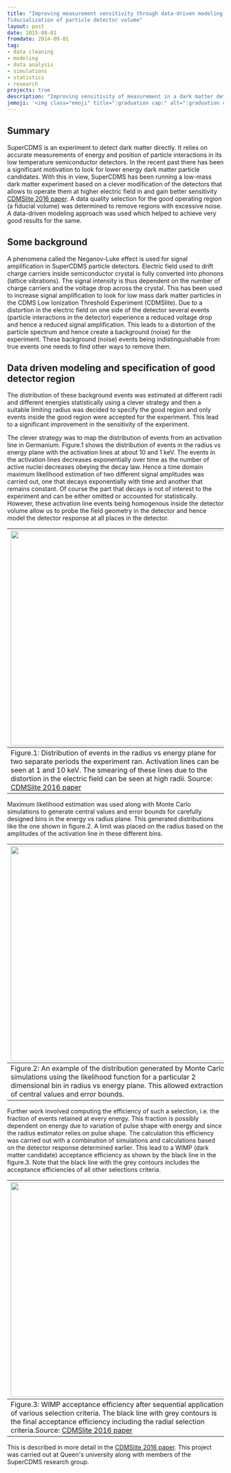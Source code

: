```yaml
---
title: "Improving measurement sensitivity through data-driven modeling of detector response and
fiducialization of particle detector volume"
layout: post
date: 2015-08-01
fromdate: 2014-09-01
tag:
- data cleaning
- modeling
- data analysis
- simulations
- statistics
- research
projects: true
description: "Improving sensitivity of measurement in a dark matter detector by data driven specification of good detector region"
jemoji: '<img class="emoji" title=":graduation cap:" alt=":graduation cap:" src="https://assets.github.com/images/icons/emoji/unicode/1f52d.png" height="20" width="20" align="absmiddle">'
---
```


## Summary

SuperCDMS is an experiment to detect dark matter directly. It relies on accurate measurements of energy and position of particle interactions in its low temperature semiconductor detectors. In the recent past there has been a significant motivation to look for lower energy dark matter particle candidates. With this in view, SuperCDMS has been running a low-mass dark matter experiment based on a clever modification of the detectors that allows to operate them at higher electric field in and gain better sensitivity  [CDMSlite 2016 paper](http://cdms.berkeley.edu/papers/PhysRevLett.116.071301.pdf). A data quality selection for the good operating region (a fiducial volume) was
determined to remove regions with excessive noise. A data-driven modeling approach was used which helped to achieve very good results for the same.  

## Some background

A phenomena called the Neganov-Luke effect is used for signal amplification in SuperCDMS particle detectors. Electric field used to drift charge carriers inside semiconductor crystal is fully converted into phonons (lattice vibrations). The signal intensity is thus dependent on the number of charge carriers and the voltage drop across the crystal. This has been used to increase signal amplification to look for low mass dark matter particles in the CDMS Low Ionization Threshold Experiment (CDMSlite). Due to a distortion in the electric field on one side of the detector several events (particle interactions in the detector) experience a reduced voltage drop and hence a reduced signal amplification. This leads to a distortion of the particle spectrum and hence create a background (noise) for the experiment. These background (noise) events being indistinguishable from true events one needs to find other ways to remove them.

## Data driven modeling and specification of good detector region

The distribution of these background events was estimated at different radii and different energies statistically using a clever strategy and then a suitable limiting radius was decided to specify the good region and only events inside the good region were accepted for the experiment. This lead to a significant improvement in the sensitivity of the experiment.

The clever strategy was to map the distribution of events from an activation line in Germanium. Figure.1 shows the distribution of events in the radius vs energy plane with the activation lines at about 10 and 1 keV. The events in the activation lines decreases exponentially over time as the number of active nuclei decreases obeying the decay law. Hence a time domain maximum likelihood estimation of two different signal amplitudes was carried out, one that decays exponentially with time and another that remains constant. Of course the part that decays is not of interest to the experiment and can be either omitted or accounted for statistically. However, these activation line events being homogenous inside the detector volume allow us to probe the field geometry in the detector and hence model the detector response at all places in the detector.

|  <img src="{{ site.relrefurl }}/Site_Materials/figures/cdmslite_R_vs_E.png" width="500" align="center"> |
|-----------------------------|
|Figure.1: Distribution of events in the radius vs energy plane for two separate periods the experiment ran. Activation lines can be seen at 1 and 10 keV. The smearing of these lines due to the distortion in the electric field can be seen at high radii. Source: [CDMSlite 2016 paper](http://cdms.berkeley.edu/papers/PhysRevLett.116.071301.pdf)|

 Maximum likelihood estimation was used along with Monte Carlo simulations to generate central values and error bounds for carefully designed bins in the energy vs radius plane. This generated distributions like the one shown in figure.2. A limit was placed on the radius based on the amplitudes of the activation line in these different bins.

 |  <img src="{{ site.relrefurl }}/Site_Materials/figures/cdmslite_MC_ML_dist.png" width="500" align="center"> |
 |-----------------------------|
 |Figure.2: An example of the distribution generated by Monte Carlo simulations using the likelihood function for a particular 2 dimensional bin in radius vs energy plane. This allowed extraction of central values and error bounds.|

 Further work involved computing the efficiency of such a selection, i.e. the fraction of events retained at every energy. This fraction is possibly dependent on energy due to variation of pulse shape with energy and since the radius estimator relies on pulse shape. The calculation this efficiency was carried out with a combination of simulations and calculations based on the detector response determined earlier. This lead to a WIMP (dark matter candidate) acceptance efficiency as shown by the black line in the figure.3. Note that the black line with the grey contours includes the acceptance efficiencies of all other selections criteria.

 |  <img src="{{ site.relrefurl }}/Site_Materials/figures/WIMPacceptance_criteria.png" width="500" align="center"> |
 |-----------------------------|
 |Figure.3: WIMP acceptance efficiency after sequential application of various selection criteria. The black line with grey contours is the final acceptance efficiency including the radial selection criteria.Source: [CDMSlite 2016 paper](http://cdms.berkeley.edu/papers/PhysRevLett.116.071301.pdf)|


  This is described in more detail in the [CDMSlite 2016 paper](http://cdms.berkeley.edu/papers/PhysRevLett.116.071301.pdf). This project was carried out at Queen's university along with members of the SuperCDMS research group.
